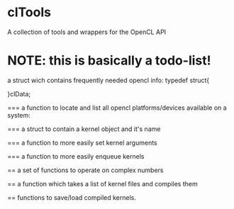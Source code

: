 clTools
=======

A collection of tools and wrappers for the OpenCL API

NOTE: this is basically a todo-list!
====
a struct wich contains frequently needed opencl info:
typedef struct{

}clData;

===
a function to locate and list all opencl platforms/devices available on a system:

=== 
a struct to contain a kernel object and it's name

===
a function to more easily set kernel arguments

===
a function to more easily enqueue kernels

==
a set of functions to operate on complex numbers

==
a function which takes a list of kernel files and compiles them

==
functions to save/load compiled kernels.

